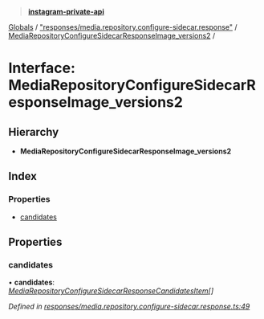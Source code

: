 > **[instagram-private-api](../README.md)**

[Globals](../README.md) / ["responses/media.repository.configure-sidecar.response"](../modules/_responses_media_repository_configure_sidecar_response_.md) / [MediaRepositoryConfigureSidecarResponseImage_versions2](_responses_media_repository_configure_sidecar_response_.mediarepositoryconfiguresidecarresponseimage_versions2.md) /

# Interface: MediaRepositoryConfigureSidecarResponseImage_versions2

## Hierarchy

* **MediaRepositoryConfigureSidecarResponseImage_versions2**

## Index

### Properties

* [candidates](_responses_media_repository_configure_sidecar_response_.mediarepositoryconfiguresidecarresponseimage_versions2.md#candidates)

## Properties

###  candidates

• **candidates**: *[MediaRepositoryConfigureSidecarResponseCandidatesItem](_responses_media_repository_configure_sidecar_response_.mediarepositoryconfiguresidecarresponsecandidatesitem.md)[]*

*Defined in [responses/media.repository.configure-sidecar.response.ts:49](https://github.com/dilame/instagram-private-api/blob/3e16058/src/responses/media.repository.configure-sidecar.response.ts#L49)*